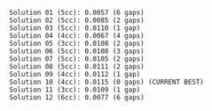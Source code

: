 
    Solution 01 (5cc): 0.0057 (6 gaps)
    Solution 02 (5cc): 0.0085 (2 gaps)
    Solution 03 (5cc): 0.0110 (1 gap)
    Solution 04 (4cc): 0.0067 (4 gaps)
    Solution 05 (3cc): 0.0108 (2 gaps)
    Solution 06 (5cc): 0.0108 (3 gaps)
    Solution 07 (5cc): 0.0105 (2 gaps)
    Solution 08 (5cc): 0.0111 (2 gaps)
    Solution 09 (4cc): 0.0112 (1 gap)
    Solution 10 (4cc): 0.0115 (0 gaps) (CURRENT BEST)
    Solution 11 (3cc): 0.0109 (1 gap)
    Solution 12 (6cc): 0.0077 (6 gaps)
